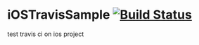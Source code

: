 # iOSTravisSample [![Build Status](https://travis-ci.org/natanovia/iOSTravisSample.svg?branch=master)](https://travis-ci.org/natanovia/iOSTravisSample)

test travis ci on ios project
